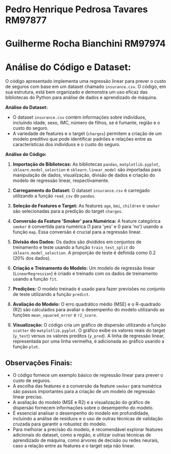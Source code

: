 # Pedro Henrique Pedrosa Tavares RM97877
# Guilherme Rocha Bianchini RM97974
# Análise do Código e Dataset:

O código apresentado implementa uma regressão linear para prever o custo de seguros com base em um dataset chamado `insurance.csv`. O código, em sua estrutura, está bem organizado e demonstra um uso eficaz das bibliotecas do Python para análise de dados e aprendizado de máquina.

**Análise do Dataset:**

* O dataset `insurance.csv` contém informações sobre indivíduos, incluindo idade, sexo, IMC, número de filhos, se é fumante, região e o custo do seguro. 
* A variedade de features e o target (`charges`) permitem a criação de um modelo preditivo que pode identificar padrões e relações entre as características dos indivíduos e o custo do seguro.

**Análise do Código:**

1. **Importação de Bibliotecas:** As bibliotecas `pandas`, `matplotlib.pyplot`, `sklearn.model_selection` e `sklearn.linear_model` são importadas para manipulação de dados, visualização, divisão de dados e criação do modelo de regressão linear, respectivamente.

2. **Carregamento do Dataset:** O dataset `insurance.csv` é carregado utilizando a função `read_csv` do `pandas`.

3. **Seleção de Features e Target:** As features `age`, `bmi`, `children` e `smoker` são selecionadas para a predição do target `charges`.

4. **Conversão da Feature 'Smoker' para Numérica:** A feature categórica `smoker` é convertida para numérica (1 para 'yes' e 0 para 'no') usando a função `map`. Essa conversão é crucial para a regressão linear.

5. **Divisão dos Dados:** Os dados são divididos em conjuntos de treinamento e teste usando a função `train_test_split` do `sklearn.model_selection`. A proporção de teste é definida como 0.2 (20% dos dados).

6. **Criação e Treinamento do Modelo:** Um modelo de regressão linear (`LinearRegression`) é criado e treinado com os dados de treinamento usando a função `fit`.

7. **Predições:** O modelo treinado é usado para fazer previsões no conjunto de teste utilizando a função `predict`.

8. **Avaliação do Modelo:** O erro quadrático médio (MSE) e o R-quadrado (R2) são calculados para avaliar o desempenho do modelo utilizando as funções `mean_squared_error` e `r2_score`.

9. **Visualização:** O código cria um gráfico de dispersão utilizando a função `scatter` do `matplotlib.pyplot`. O gráfico exibe os valores reais do target (`y_test`) versus os valores preditos (`y_pred`). A linha de regressão linear, representada por uma linha vermelha, é adicionada ao gráfico usando a função `plot`.

## Observações Finais:

* O código fornece um exemplo básico de regressão linear para prever o custo de seguros.
* A escolha das features e a conversão da feature `smoker` para numérica são passos importantes para a criação de um modelo de regressão linear preciso.
* A avaliação do modelo (MSE e R2) e a visualização do gráfico de dispersão fornecem informações sobre o desempenho do modelo.
* É essencial analisar o desempenho do modelo em profundidade, incluindo a análise de resíduos e o uso de outras técnicas de validação cruzada para garantir a robustez do modelo.
* Para melhorar a precisão do modelo, é recomendável explorar features adicionais do dataset, como a região, e utilizar outras técnicas de aprendizado de máquina, como árvores de decisão ou redes neurais, caso a relação entre as features e o target seja não linear.
